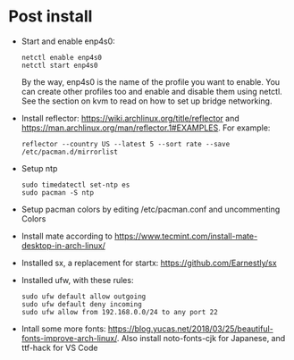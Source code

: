 # Post install

- Start and enable enp4s0: 
    
    ```
    netctl enable enp4s0
    netctl start enp4s0
    ```

    By the way, enp4s0 is the name of the profile you want to enable. You can create other profiles too and enable and disable them using netctl. See the section on kvm to read on how to set up bridge networking.

- Install reflector: https://wiki.archlinux.org/title/reflector and https://man.archlinux.org/man/reflector.1#EXAMPLES. For example:

    ```
    reflector --country US --latest 5 --sort rate --save /etc/pacman.d/mirrorlist
    ```

- Setup ntp

    ```
    sudo timedatectl set-ntp es
    sudo pacman -S ntp
    ```
- Setup pacman colors by editing /etc/pacman.conf and uncommenting Colors

- Install mate according to https://www.tecmint.com/install-mate-desktop-in-arch-linux/

- Installed sx, a replacement for startx: https://github.com/Earnestly/sx

- Installed ufw, with these rules:

    ```
    sudo ufw default allow outgoing
    sudo ufw default deny incoming
    sudo ufw allow from 192.168.0.0/24 to any port 22
    ```

- Intall some more fonts: https://blog.yucas.net/2018/03/25/beautiful-fonts-improve-arch-linux/. Also install noto-fonts-cjk for Japanese, and ttf-hack for VS Code

